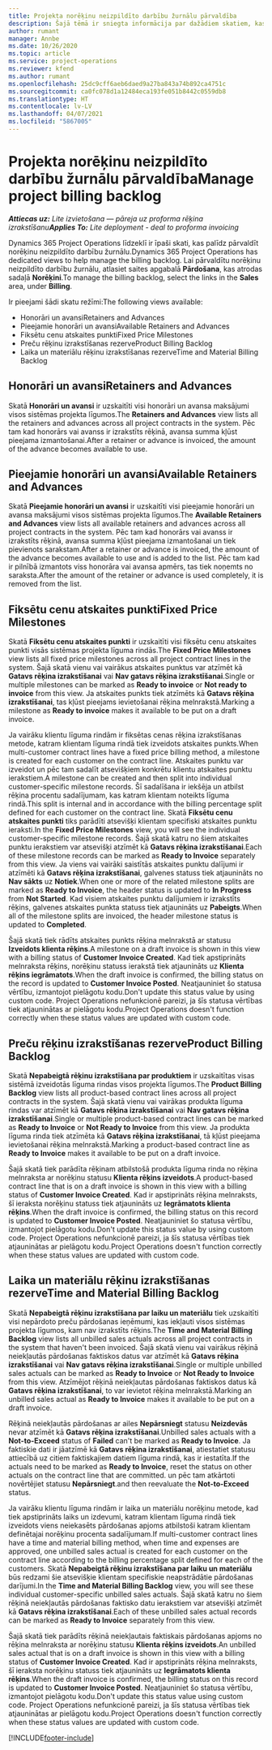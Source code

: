 ```yaml
---
title: Projekta norēķinu neizpildīto darbību žurnālu pārvaldība
description: Šajā tēmā ir sniegta informācija par dažādiem skatiem, kas pieejami, pārvaldot projektu neizrakstītos rēķinus.
author: rumant
manager: Annbe
ms.date: 10/26/2020
ms.topic: article
ms.service: project-operations
ms.reviewer: kfend
ms.author: rumant
ms.openlocfilehash: 25dc9cff6aeb6daed9a27ba843a74b892ca4751c
ms.sourcegitcommit: ca0fc078d1a12484eca193fe051b8442c0559db8
ms.translationtype: HT
ms.contentlocale: lv-LV
ms.lasthandoff: 04/07/2021
ms.locfileid: "5867005"
---
```

# <a name="manage-project-billing-backlog"></a><span data-ttu-id="a1056-103">Projekta norēķinu neizpildīto darbību žurnālu pārvaldība</span><span class="sxs-lookup"><span data-stu-id="a1056-103">Manage project billing backlog</span></span> 

<span data-ttu-id="a1056-104">_**Attiecas uz:** Lite izvietošana — pāreja uz proforma rēķina izrakstīšanu_</span><span class="sxs-lookup"><span data-stu-id="a1056-104">_**Applies To:** Lite deployment - deal to proforma invoicing_</span></span>

<span data-ttu-id="a1056-105">Dynamics 365 Project Operations līdzeklī ir īpaši skati, kas palīdz pārvaldīt norēķinu neizpildīto darbību žurnālu.</span><span class="sxs-lookup"><span data-stu-id="a1056-105">Dynamics 365 Project Operations has dedicated views to help manage the billing backlog.</span></span> <span data-ttu-id="a1056-106">Lai pārvaldītu norēķinu neizpildīto darbību žurnālu, atlasiet saites apgabalā **Pārdošana**, kas atrodas sadaļā **Norēķini**.</span><span class="sxs-lookup"><span data-stu-id="a1056-106">To manage the billing backlog, select the links in the **Sales** area, under **Billing**.</span></span> 

<span data-ttu-id="a1056-107">Ir pieejami šādi skatu režīmi:</span><span class="sxs-lookup"><span data-stu-id="a1056-107">The following views available:</span></span>

- <span data-ttu-id="a1056-108">Honorāri un avansi</span><span class="sxs-lookup"><span data-stu-id="a1056-108">Retainers and Advances</span></span>
- <span data-ttu-id="a1056-109">Pieejamie honorāri un avansi</span><span class="sxs-lookup"><span data-stu-id="a1056-109">Available Retainers and Advances</span></span>
- <span data-ttu-id="a1056-110">Fiksētu cenu atskaites punkti</span><span class="sxs-lookup"><span data-stu-id="a1056-110">Fixed Price Milestones</span></span>
- <span data-ttu-id="a1056-111">Preču rēķinu izrakstīšanas rezerve</span><span class="sxs-lookup"><span data-stu-id="a1056-111">Product Billing Backlog</span></span>
- <span data-ttu-id="a1056-112">Laika un materiālu rēķinu izrakstīšanas rezerve</span><span class="sxs-lookup"><span data-stu-id="a1056-112">Time and Material Billing Backlog</span></span>

## <a name="retainers-and-advances"></a><span data-ttu-id="a1056-113">Honorāri un avansi</span><span class="sxs-lookup"><span data-stu-id="a1056-113">Retainers and Advances</span></span>

<span data-ttu-id="a1056-114">Skatā **Honorāri un avansi** ir uzskaitīti visi honorāri un avansa maksājumi visos sistēmas projekta līgumos.</span><span class="sxs-lookup"><span data-stu-id="a1056-114">The **Retainers and Advances** view lists all the retainers and advances across all project contracts in the system.</span></span> <span data-ttu-id="a1056-115">Pēc tam kad honorārs vai avanss ir izrakstīts rēķinā, avansa summa kļūst pieejama izmantošanai.</span><span class="sxs-lookup"><span data-stu-id="a1056-115">After a retainer or advance is invoiced, the amount of the advance becomes available to use.</span></span>

## <a name="available-retainers-and-advances"></a><span data-ttu-id="a1056-116">Pieejamie honorāri un avansi</span><span class="sxs-lookup"><span data-stu-id="a1056-116">Available Retainers and Advances</span></span>

<span data-ttu-id="a1056-117">Skatā **Pieejamie honorāri un avansi** ir uzskaitīti visi pieejamie honorāri un avansa maksājumi visos sistēmas projekta līgumos.</span><span class="sxs-lookup"><span data-stu-id="a1056-117">The **Available Retainers and Advances** view lists all available retainers and advances across all project contracts in the system.</span></span> <span data-ttu-id="a1056-118">Pēc tam kad honorārs vai avanss ir izrakstīts rēķinā, avansa summa kļūst pieejama izmantošanai un tiek pievienots sarakstam.</span><span class="sxs-lookup"><span data-stu-id="a1056-118">After a retainer or advance is invoiced, the amount of the advance becomes available to use and is added to the list.</span></span> <span data-ttu-id="a1056-119">Pēc tam kad ir pilnībā izmantots viss honorāra vai avansa apmērs, tas tiek noņemts no saraksta.</span><span class="sxs-lookup"><span data-stu-id="a1056-119">After the amount of the retainer or advance is used completely, it is removed from the list.</span></span>

## <a name="fixed-price-milestones"></a><span data-ttu-id="a1056-120">Fiksētu cenu atskaites punkti</span><span class="sxs-lookup"><span data-stu-id="a1056-120">Fixed Price Milestones</span></span>

<span data-ttu-id="a1056-121">Skatā **Fiksētu cenu atskaites punkti** ir uzskaitīti visi fiksētu cenu atskaites punkti visās sistēmas projekta līguma rindās.</span><span class="sxs-lookup"><span data-stu-id="a1056-121">The **Fixed Price Milestones** view lists all fixed price milestones across all project contract lines in the system.</span></span> <span data-ttu-id="a1056-122">Šajā skatā vienu vai vairākus atskaites punktus var atzīmēt kā **Gatavs rēķina izrakstīšanai** vai **Nav gatavs rēķina izrakstīšanai**.</span><span class="sxs-lookup"><span data-stu-id="a1056-122">Single or multiple milestones can be marked as **Ready to invoice** or **Not ready to invoice** from this view.</span></span> <span data-ttu-id="a1056-123">Ja atskaites punkts tiek atzīmēts kā **Gatavs rēķina izrakstīšanai**, tas kļūst pieejams ievietošanai rēķina melnrakstā.</span><span class="sxs-lookup"><span data-stu-id="a1056-123">Marking a milestone as **Ready to invoice** makes it available to be put on a draft invoice.</span></span>

<span data-ttu-id="a1056-124">Ja vairāku klientu līguma rindām ir fiksētas cenas rēķina izrakstīšanas metode, katram klientam līguma rindā tiek izveidots atskaites punkts.</span><span class="sxs-lookup"><span data-stu-id="a1056-124">When multi-customer contract lines have a fixed price billing method, a milestone is created for each customer on the contract line.</span></span> <span data-ttu-id="a1056-125">Atskaites punktu var izveidot un pēc tam sadalīt atsevišķiem konkrētu klientu atskaites punktu ierakstiem.</span><span class="sxs-lookup"><span data-stu-id="a1056-125">A milestone can be created and then split into individual customer-specific milestone records.</span></span> <span data-ttu-id="a1056-126">Šī sadalīšana ir iekšēja un atbilst rēķina procentu sadalījumam, kas katram klientam noteikts līguma rindā.</span><span class="sxs-lookup"><span data-stu-id="a1056-126">This split is internal and in accordance with the billing percentage split defined for each customer on the contract line.</span></span> <span data-ttu-id="a1056-127">Skatā **Fiksētu cenu atskaites punkti** tiks parādīti atsevišķi klientam specifiski atskaites punktu ieraksti.</span><span class="sxs-lookup"><span data-stu-id="a1056-127">In the **Fixed Price Milestones** view, you will see the individual customer-specific milestone records.</span></span> <span data-ttu-id="a1056-128">Šajā skatā katru no šiem atskaites punktu ierakstiem var atsevišķi atzīmēt kā **Gatavs rēķina izrakstīšanai**.</span><span class="sxs-lookup"><span data-stu-id="a1056-128">Each of these milestone records can be marked as **Ready to Invoice** separately from this view.</span></span> <span data-ttu-id="a1056-129">Ja viens vai vairāki saistītās atskaites punktu dalījumi ir atzīmēti kā **Gatavs rēķina izrakstīšanai**, galvenes statuss tiek atjaunināts no **Nav sākts** uz **Notiek**.</span><span class="sxs-lookup"><span data-stu-id="a1056-129">When one or more of the related milestone splits are marked as **Ready to Invoice**, the header status is updated to **In Progress** from **Not Started**.</span></span> <span data-ttu-id="a1056-130">Kad visiem atskaites punktu dalījumiem ir izrakstīts rēķins, galvenes atskaites punkta statuss tiek atjaunināts uz **Pabeigts**.</span><span class="sxs-lookup"><span data-stu-id="a1056-130">When all of the milestone splits are invoiced, the header milestone status is updated to **Completed**.</span></span>

<span data-ttu-id="a1056-131">Šajā skatā tiek rādīts atskaites punkts rēķina melnrakstā ar statusu **Izveidots klienta rēķins**.</span><span class="sxs-lookup"><span data-stu-id="a1056-131">A milestone on a draft invoice is shown in this view with a billing status of **Customer Invoice Created**.</span></span> <span data-ttu-id="a1056-132">Kad tiek apstiprināts melnraksta rēķins, norēķinu statuss ierakstā tiek atjaunināts uz **Klienta rēķins iegrāmatots**.</span><span class="sxs-lookup"><span data-stu-id="a1056-132">When the draft invoice is confirmed, the billing status on the record is updated to **Customer Invoice Posted**.</span></span> <span data-ttu-id="a1056-133">Neatjauniniet šo statusa vērtību, izmantojot pielāgotu kodu.</span><span class="sxs-lookup"><span data-stu-id="a1056-133">Don't update this status value by using custom code.</span></span> <span data-ttu-id="a1056-134">Project Operations nefunkcionē pareizi, ja šīs statusa vērtības tiek atjauninātas ar pielāgotu kodu.</span><span class="sxs-lookup"><span data-stu-id="a1056-134">Project Operations doesn't function correctly when these status values are updated with custom code.</span></span>

## <a name="product-billing-backlog"></a><span data-ttu-id="a1056-135">Preču rēķinu izrakstīšanas rezerve</span><span class="sxs-lookup"><span data-stu-id="a1056-135">Product Billing Backlog</span></span>

<span data-ttu-id="a1056-136">Skatā **Nepabeigtā rēķinu izrakstīšana par produktiem** ir uzskaitītas visas sistēmā izveidotās līguma rindas visos projekta līgumos.</span><span class="sxs-lookup"><span data-stu-id="a1056-136">The **Product Billing Backlog** view lists all product-based contract lines across all project contracts in the system.</span></span> <span data-ttu-id="a1056-137">Šajā skatā vienu vai vairākas produkta līguma rindas var atzīmēt kā **Gatavs rēķina izrakstīšanai** vai **Nav gatavs rēķina izrakstīšanai**.</span><span class="sxs-lookup"><span data-stu-id="a1056-137">Single or multiple product-based contract lines can be marked as **Ready to Invoice** or **Not Ready to Invoice** from this view.</span></span> <span data-ttu-id="a1056-138">Ja produkta līguma rinda tiek atzīmēta kā **Gatavs rēķina izrakstīšanai**, tā kļūst pieejama ievietošanai rēķina melnrakstā.</span><span class="sxs-lookup"><span data-stu-id="a1056-138">Marking a product-based contract line as **Ready to Invoice** makes it available to be put on a draft invoice.</span></span>

<span data-ttu-id="a1056-139">Šajā skatā tiek parādīta rēķinam atbilstošā produkta līguma rinda no rēķina melnraksta ar norēķinu statusu **Klienta rēķins izveidots**.</span><span class="sxs-lookup"><span data-stu-id="a1056-139">A product-based contract line that is on a draft invoice is shown in this view with a billing status of **Customer Invoice Created**.</span></span> <span data-ttu-id="a1056-140">Kad ir apstiprināts rēķina melnraksts, šī ieraksta norēķinu statuss tiek atjaunināts uz **Iegrāmatots klienta rēķins**.</span><span class="sxs-lookup"><span data-stu-id="a1056-140">When the draft invoice is confirmed, the billing status on this record is updated to **Customer Invoice Posted**.</span></span> <span data-ttu-id="a1056-141">Neatjauniniet šo statusa vērtību, izmantojot pielāgotu kodu.</span><span class="sxs-lookup"><span data-stu-id="a1056-141">Don't update this status value by using custom code.</span></span> <span data-ttu-id="a1056-142">Project Operations nefunkcionē pareizi, ja šīs statusa vērtības tiek atjauninātas ar pielāgotu kodu.</span><span class="sxs-lookup"><span data-stu-id="a1056-142">Project Operations doesn't function correctly when these status values are updated with custom code.</span></span>

## <a name="time-and-material-billing-backlog"></a><span data-ttu-id="a1056-143">Laika un materiālu rēķinu izrakstīšanas rezerve</span><span class="sxs-lookup"><span data-stu-id="a1056-143">Time and Material Billing Backlog</span></span>

<span data-ttu-id="a1056-144">Skatā **Nepabeigtā rēķinu izrakstīšana par laiku un materiālu** tiek uzskaitīti visi nepārdoto preču pārdošanas ieņēmumi, kas iekļauti visos sistēmas projekta līgumos, kam nav izrakstīts rēķins.</span><span class="sxs-lookup"><span data-stu-id="a1056-144">The **Time and Material Billing Backlog** view lists all unbilled sales actuals across all project contracts in the system that haven't been invoiced.</span></span> <span data-ttu-id="a1056-145">Šajā skatā vienu vai vairākus rēķinā neiekļautās pārdošanas faktiskos datus var atzīmēt kā **Gatavs rēķina izrakstīšanai** vai **Nav gatavs rēķina izrakstīšanai**.</span><span class="sxs-lookup"><span data-stu-id="a1056-145">Single or multiple unbilled sales actuals can be marked as **Ready to Invoice** or **Not Ready to Invoice** from this view.</span></span> <span data-ttu-id="a1056-146">Atzīmējot rēķinā neiekļautas pārdošanas faktiskos datus kā **Gatavs rēķina izrakstīšanai**, to var ievietot rēķina melnrakstā.</span><span class="sxs-lookup"><span data-stu-id="a1056-146">Marking an unbilled sales actual as **Ready to Invoice** makes it available to be put on a draft invoice.</span></span>

<span data-ttu-id="a1056-147">Rēķinā neiekļautās pārdošanas ar ailes **Nepārsniegt** statusu **Neizdevās** nevar atzīmēt kā **Gatavs rēķina izrakstīšanai**.</span><span class="sxs-lookup"><span data-stu-id="a1056-147">Unbilled sales actuals with a **Not-to-Exceed** status of **Failed** can't be marked as **Ready to Invoice**.</span></span> <span data-ttu-id="a1056-148">Ja faktiskie dati ir jāatzīmē kā **Gatavs rēķina izrakstīšanai**, atiestatiet statusu attiecībā uz citiem faktiskajiem datiem līguma rindā, kas ir iestatīta.</span><span class="sxs-lookup"><span data-stu-id="a1056-148">If the actuals need to be marked as **Ready to Invoice**, reset the status on other actuals on the contract line that are committed.</span></span> <span data-ttu-id="a1056-149">un pēc tam atkārtoti novērtējiet statusu **Nepārsniegt**.</span><span class="sxs-lookup"><span data-stu-id="a1056-149">and then reevaluate the **Not-to-Exceed** status.</span></span>

<span data-ttu-id="a1056-150">Ja vairāku klientu līguma rindām ir laika un materiālu norēķinu metode, kad tiek apstiprināts laiks un izdevumi, katram klientam līguma rindā tiek izveidots viens neiekasēts pārdošanas apjoms atbilstoši katram klientam definētajai norēķinu procenta sadalījumam.</span><span class="sxs-lookup"><span data-stu-id="a1056-150">If multi-customer contract lines have a time and material billing method, when time and expenses are approved, one unbilled sales actual is created for each customer on the contract line according to the billing percentage split defined for each of the customers.</span></span> <span data-ttu-id="a1056-151">Skatā **Nepabeigtā rēķinu izrakstīšana par laiku un materiālu** būs redzami šie atsevišķie klientam specifiskie neapstrādātie pārdošanas darījumi.</span><span class="sxs-lookup"><span data-stu-id="a1056-151">In the **Time and Material Billing Backlog** view, you will see these individual customer-specific unbilled sales actuals.</span></span> <span data-ttu-id="a1056-152">Šajā skatā katru no šiem rēķinā neiekļautās pārdošanas faktisko datu ierakstiem var atsevišķi atzīmēt kā **Gatavs rēķina izrakstīšanai**.</span><span class="sxs-lookup"><span data-stu-id="a1056-152">Each of these unbilled sales actual records can be marked as **Ready to Invoice** separately from this view.</span></span>

<span data-ttu-id="a1056-153">Šajā skatā tiek parādīts rēķinā neiekļautais faktiskais pārdošanas apjoms no rēķina melnraksta ar norēķinu statusu **Klienta rēķins izveidots**.</span><span class="sxs-lookup"><span data-stu-id="a1056-153">An unbilled sales actual that is on a draft invoice is shown in this view with a billing status of **Customer Invoice Created**.</span></span> <span data-ttu-id="a1056-154">Kad ir apstiprināts rēķina melnraksts, šī ieraksta norēķinu statuss tiek atjaunināts uz **Iegrāmatots klienta rēķins**.</span><span class="sxs-lookup"><span data-stu-id="a1056-154">When the draft invoice is confirmed, the billing status on this record is updated to **Customer Invoice Posted**.</span></span> <span data-ttu-id="a1056-155">Neatjauniniet šo statusa vērtību, izmantojot pielāgotu kodu.</span><span class="sxs-lookup"><span data-stu-id="a1056-155">Don't update this status value using custom code.</span></span> <span data-ttu-id="a1056-156">Project Operations nefunkcionē pareizi, ja šīs statusa vērtības tiek atjauninātas ar pielāgotu kodu.</span><span class="sxs-lookup"><span data-stu-id="a1056-156">Project Operations doesn't function correctly when these status values are updated with custom code.</span></span>


[!INCLUDE[footer-include](../../includes/footer-banner.md)]
